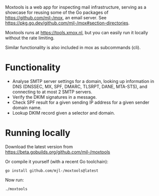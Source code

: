 Moxtools is a web app for inspecting mail infrastructure, serving as a showcase
for reusing some of the Go packages of https://github.com/mjl-/mox, an email
server. See https://pkg.go.dev/github.com/mjl-/mox#section-directories.

Moxtools runs at https://tools.xmox.nl, but you can easily run it locally
without the rate limiting.

Similar functionality is also included in mox as subcommands (cli).

# Functionality

- Analyse SMTP server settings for a domain, looking up information in DNS
  (DNSSEC, MX, SPF, DMARC, TLSRPT, DANE, MTA-STS), and connecting to at most 2
  SMTP servers.
- Verify the DKIM signatures in a message.
- Check SPF result for a given sending IP address for a given sender domain name.
- Lookup DKIM record given a selector and domain.

# Running locally

Download the latest version from https://beta.gobuilds.org/github.com/mjl-/moxtools

Or compile it yourself (with a recent Go toolchain):

	go install github.com/mjl-/moxtools@latest

Now run:

	./moxtools
